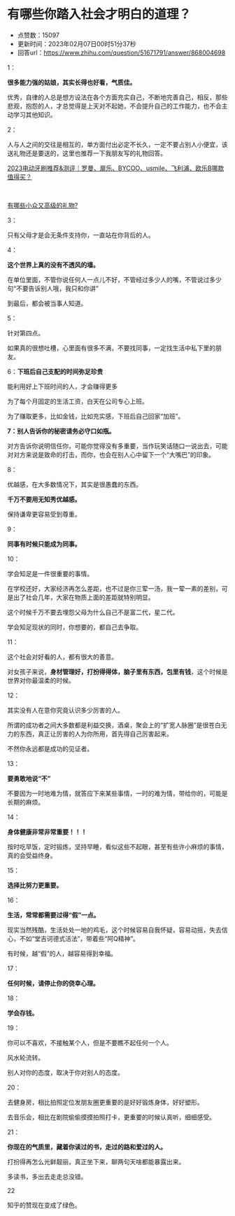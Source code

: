 # 有哪些你踏入社会才明白的道理？
- 点赞数：15097
- 更新时间：2023年02月07日00时51分37秒
- 回答url：https://www.zhihu.com/question/51671791/answer/868004698
<body>
 <p data-pid="6SdngN9F">1：</p>
 <p data-pid="yQGErJuG"><b>很多能力强的姑娘，其实长得也好看，气质佳。</b></p>
 <p data-pid="MRvfM7Uj">优秀，自律的人总是想方设法在各个方面充实自己，不断地完善自己，相反，那些悲观，抱怨的人，才总觉得是上天对不起她，不会提升自己的工作能力，也不会主动学习其他知识。</p>
 <p data-pid="HpL1RPJJ">2：</p>
 <p data-pid="KDHLc-Il">人与人之间的交往是相互的，单方面付出必定不长久，一定不要占别人小便宜，该送礼物还是要送的，这里也推荐一下我朋友写的礼物回答。</p><a data-draft-node="block" data-draft-type="link-card" href="https://zhuanlan.zhihu.com/p/571321132" data-size="small" data-image="https://pic1.zhimg.com/v2-fbb6a328343cf503f5ef9344c9704e40_720w.jpg" data-entity-type="article" class="internal">2023电动牙刷推荐&amp;测评｜罗曼、扉乐、BYCOO、usmile、飞利浦、欧乐B哪款值得买？</a>
 <p data-pid="KDHLc-Il" class="ztext-empty-paragraph"><br></p><a data-draft-node="block" data-draft-type="link-card" href="https://www.zhihu.com/answer/765824001" data-image="https://pic3.zhimg.com/v2-e73f9b0fbdfe70a0f3c3e5de33fea352_180x120.jpg" data-image-width="900" data-image-height="675" class="internal">有哪些小众又高级的礼物?</a>
 <p data-pid="SaxNzxkF">3：</p>
 <p data-pid="GItEEQHr">只有父母才是会无条件支持你，一直站在你背后的人。</p>
 <p data-pid="-H8BmM1s">4：</p>
 <p data-pid="Ka-ezhyp"><b>这个世界上真的没有不透风的墙。</b></p>
 <p data-pid="bxpa-J4H">在单位里面，不管你说任何人一点儿不好，不管经过多少人的嘴，不管说过多少句“不要告诉别人哦，我只和你讲”</p>
 <p data-pid="njqTHLai">到最后，都会被当事人知道。</p>
 <p data-pid="atR180R1">5：</p>
 <p data-pid="dya2L7QF">针对第四点。</p>
 <p data-pid="w1HVBpXE">如果真的很想吐槽，心里面有很多不满，不要找同事，一定找生活中私下里的朋友。</p>
 <p data-pid="sBiRaYya">6：<b>下班后自己支配的时间弥足珍贵</b></p>
 <p data-pid="-vQppXvr">能利用好上下班时间的人，才会赚得更多</p>
 <p data-pid="O079T5M8">为了每个月固定的生活工资，白天在公司专心上班。</p>
 <p data-pid="ZllWsLOd">为了赚取更多，比如金钱，比如充实感，下班后自己回家“加班”。</p>
 <p data-pid="gvrVtRm4"><b>7：别人告诉你的秘密请务必守口如瓶。</b></p>
 <p data-pid="MbHnJE6-">对方告诉你说明信任你，可能你觉得没有多重要，当作玩笑话随口一说出去，可能对对方来说是致命的打击，而你，也会在别人心中留下一个“大嘴巴”的印象。</p>
 <p data-pid="XIjtP9Vv">8：</p>
 <p data-pid="FLGGsRdL">优越感，在大多数情况下，其实是很愚蠢的东西。</p>
 <p data-pid="FENA0KRi"><b>千万不要用无知秀优越感。</b></p>
 <p data-pid="JauGzqyP">保持谦卑更容易受到尊重。</p>
 <p data-pid="nZMM2Mmr">9：</p>
 <p data-pid="5TeuldXW"><b>同事有时候只能成为同事。</b></p>
 <p data-pid="09MbeFfJ">10：</p>
 <p data-pid="zJ6ZUAbU">学会知足是一件很重要的事情。</p>
 <p data-pid="qeE53Pgo">在学校还好，大家经济再怎么差距，也不过是你三荤一汤，我一荤一素的差别，可是出了社会几年，大家在物质上面的差距就特别明显。</p>
 <p data-pid="VqzhjcYs">这个时候千万不要去埋怨父母为什么自己不是富二代，星二代。</p>
 <p data-pid="PNTQyTOB">学会知足现状的同时，你想要的，都自己去争取。</p>
 <p data-pid="pSyCNpXQ">11：</p>
 <p data-pid="mqTo5pUA">这个社会对好看的人，都有很大的善意。</p>
 <p data-pid="ZSmamwDr">对女孩子来说，<b>身材管理好，打扮得得体，脑子里有东西，包里有钱</b>，这个时候是世界对你最温柔的时候。</p>
 <p data-pid="vxyOwx03">12：</p>
 <p data-pid="96jQUFad">其实没有人在意你究竟认识多少厉害的人。</p>
 <p data-pid="9nhAoloL">所谓的成功者之间大多数都是利益交换，酒桌，聚会上的“扩宽人脉圈”是很苍白无力的东西，真正让厉害的人为你所用，首先得自己厉害起来。</p>
 <p data-pid="K3nUdQvw">不然你永远都是成功的见证者。</p>
 <p data-pid="oQ7KvaVY">13：</p>
 <p data-pid="9yTBvyuD"><b>要勇敢地说“不”</b></p>
 <p data-pid="dZ33eGtI">不要因为一时地难为情，就答应下来某些事情，一时的难为情，带给你的，可能是长期的麻烦。</p>
 <p data-pid="7ekSxSs4">14：</p>
 <p data-pid="kLVaYzZw"><b>身体健康非常非常重要！！！</b></p>
 <p data-pid="xcBSgtwJ">按时吃早饭，定时锻炼，坚持早睡，看似这些不起眼，甚至有些许小麻烦的事情，真的会受益终身。</p>
 <p data-pid="uQsVn1x0">15：</p>
 <p data-pid="T31TFC4D"><b>选择比努力更重要。</b></p>
 <p data-pid="fGJzDTen">16：</p>
 <p data-pid="rz5q-zdM"><b>生活，常常都需要过得“假”一点。</b></p>
 <p data-pid="z_befgYD">现实当然残酷，生活处处一地的鸡毛，这个时候容易自我怀疑，容易动摇，失去信心，不如“堂吉诃德式活法”，带着些“阿Q精神”。</p>
 <p data-pid="8foMgX0X">有时候，越“假”的人，越容易得到幸福。</p>
 <p data-pid="iYQLgKR9">17：</p>
 <p data-pid="DUKNQZ4w"><b>任何时候，请停止你的侥幸心理。</b></p>
 <p data-pid="CUuNsknt">18：</p>
 <p data-pid="y3jjE7g1"><b>学会存钱。</b></p>
 <p data-pid="9-_t7rrq">19：</p>
 <p data-pid="MkhKQEcz">你可以不喜欢，不接触某个人，但是不要瞧不起任何一个人。</p>
 <p data-pid="EG_Wocb7">风水轮流转。</p>
 <p data-pid="BWEBB5nK">别人对你的态度，取决于你对别人的态度。</p>
 <p data-pid="iP6uVumB">20：</p>
 <p data-pid="sYIPxwcL">去健身房，相比拍照定位发朋友圈更重要的是好好锻炼身体，好好塑形。</p>
 <p data-pid="j0vutDyE">去音乐会，相比在剧院偷偷摸摸拍照打卡，更重要的时候认真听，细细感受。</p>
 <p data-pid="VQfPh7M2">21：</p>
 <p data-pid="d1VDlOnB"><b>你现在的气质里，藏着你读过的书，走过的路和爱过的人。</b></p>
 <p data-pid="AMa4SbV4">打扮得再怎么光鲜靓丽，真正坐下来，聊两句天啥都能暴露出来。</p>
 <p data-pid="jSyCn_sT">多读书，多出去走走总没错。</p>
 <p data-pid="tkbLj78r">22</p>
 <p data-pid="kbU2PfI_">知乎的赞现在变成了绿色。</p>
</body>